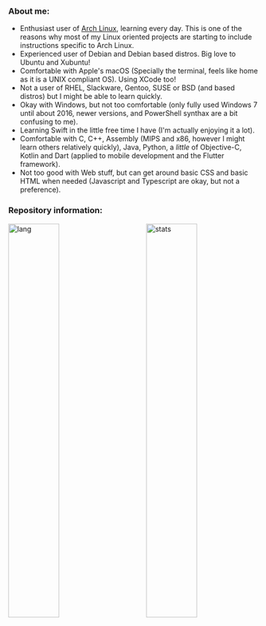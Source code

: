 ### About me:
  - Enthusiast user of [Arch Linux](https://github.com/nunopenim/nunopenim/blob/main/GUIDE_ArchLinuxInstallation.md), learning every day. This is one of the reasons why most of my Linux oriented projects are starting to include instructions specific to Arch Linux.
  - Experienced user of Debian and Debian based distros. Big love to Ubuntu and Xubuntu!
  - Comfortable with Apple's macOS (Specially the terminal, feels like home as it is a UNIX compliant OS). Using XCode too!
  - Not a user of RHEL, Slackware, Gentoo, SUSE or BSD (and based distros) but I might be able to learn quickly.
  - Okay with Windows, but not too comfortable (only fully used Windows 7 until about 2016, newer versions, and PowerShell synthax are a bit confusing to me).
  - Learning Swift in the little free time I have (I'm actually enjoying it a lot).
  - Comfortable with C, C++, Assembly (MIPS and x86, however I might learn others relatively quickly), Java, Python, a *little* of Objective-C, Kotlin and Dart (applied to mobile development and the Flutter framework).
  - Not too good with Web stuff, but can get around basic CSS and basic HTML when needed (Javascript and Typescript are okay, but not a preference).

### Repository information:
<p>
  <img width="45%" align="left" alt="lang" src="https://github-readme-stats.vercel.app/api/top-langs/?username=nunopenim&layout=compact&hide_border=true&langs_count=10&theme=dark&custom_title=Languages" />
  <img width="45%" align="right" alt="stats" src="https://github-readme-stats.vercel.app/api?username=nunopenim&show_icons=true&hide_border=true&count_private=true&theme=dark&custom_title=Statistics">
</p>
